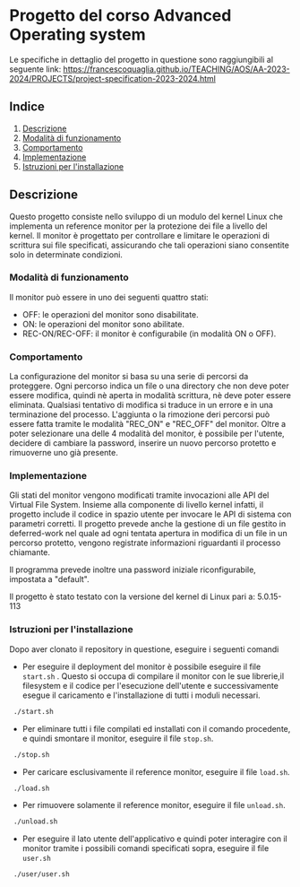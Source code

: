 # Progetto del corso Advanced Operating system

Le specifiche in dettaglio del progetto in questione sono raggiungibili al seguente link: https://francescoquaglia.github.io/TEACHING/AOS/AA-2023-2024/PROJECTS/project-specification-2023-2024.html

## Indice
1. [Descrizione](#Descrizione)
2. [Modalità di funzionamento](#Modalità-di-funzionamento)
3. [Comportamento](#comportamento)
4. [Implementazione](#implementazione)
5. [Istruzioni per l'installazione](#istruzioni-per-linstallazione)

## Descrizione
Questo progetto consiste nello sviluppo di un modulo del kernel Linux che implementa un reference monitor per la protezione dei file a livello del kernel. Il monitor è progettato per controllare e limitare le operazioni di scrittura sui file specificati, assicurando che tali operazioni siano consentite solo in determinate condizioni.

### Modalità di funzionamento
Il monitor può essere in uno dei seguenti quattro stati:

- OFF: le operazioni del monitor sono disabilitate.
- ON: le operazioni del monitor sono abilitate.
- REC-ON/REC-OFF: il monitor è configurabile (in modalità ON o OFF).

### Comportamento
La configurazione del monitor si basa su una serie di percorsi da proteggere. Ogni percorso indica un file o una directory che non deve poter essere modifica, quindi nè aperta in modalità scrittura, nè deve poter essere eliminata. Qualsiasi tentativo di modifica si traduce in un errore e in una terminazione del processo. L'aggiunta o la rimozione deri percorsi può essere fatta tramite le modalità "REC_ON" e "REC_OFF" del monitor. 
Oltre a poter selezionare una delle 4 modalità del monitor, è possibile per l'utente, decidere di cambiare la password, inserire un nuovo percorso protetto e rimuoverne uno già presente. 

### Implementazione
Gli stati del monitor vengono modificati tramite invocazioni alle API del Virtual File System. Insieme alla componente di livello kernel infatti, il progetto include il codice in spazio utente per invocare le API di sistema con parametri corretti. 
Il progetto prevede anche la gestione di un file gestito in deferred-work nel quale ad ogni tentata apertura in modifica di un file in un percorso protetto, vengono registrate informazioni riguardanti il processo chiamante. 

Il programma prevede inoltre una password iniziale riconfigurabile, impostata a "default".

Il progetto è stato testato con la versione del kernel di Linux pari a: 5.0.15-113

### Istruzioni per l'installazione
Dopo aver clonato il repository in questione, eseguire i seguenti comandi

- Per eseguire il deployment del monitor è possibile eseguire il file ``` start.sh ``` . Questo si occupa di compilare il monitor con le sue librerie,il filesystem e il codice per l'esecuzione dell'utente e successivamente esegue il caricamento e l'installazione di tutti i moduli necessari.
```bash
 ./start.sh
```

- Per eliminare tutti i file compilati ed installati con il comando procedente, e quindi smontare il monitor, eseguire il file ``` stop.sh ```.
```bash
 ./stop.sh
```

- Per caricare esclusivamente il reference monitor, eseguire il file ```load.sh```. 
```bash
 ./load.sh
```

- Per rimuovere solamente il reference monitor, eseguire il file ```unload.sh```.
```bash
 ./unload.sh
```

- Per eseguire il lato utente dell'applicativo e quindi poter interagire con il monitor tramite i possibili comandi specificati sopra, eseguire il file ```user.sh``` 
```bash
 ./user/user.sh
```
